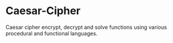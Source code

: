 # Caesar-Cipher
Caesar cipher encrypt, decrypt and solve functions using various procedural and functional languages.

